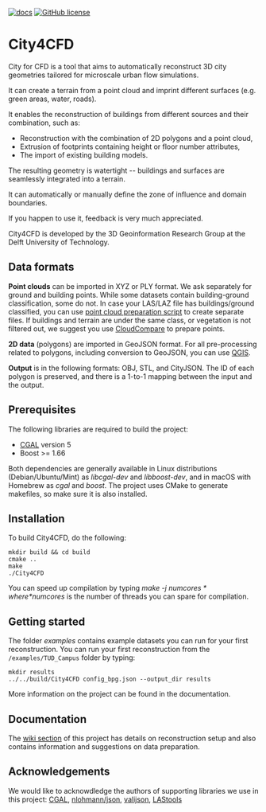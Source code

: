 [![docs](https://img.shields.io/badge/docs-Wiki-brightgreen)](https://github.com/tudelft3d/City4CFD/wiki)
[![GitHub license](https://img.shields.io/github/license/tudelft3d/City4CFD)](https://github.com/tudelft3d/City4CFD/blob/master/LICENSE)

[//]: # ([![GitHub issues]&#40;https://img.shields.io/github/issues/tudelft3d/3dfier&#41;]&#40;https://github.com/tudelft3d/3dfier/issues&#41;)
[//]: # ([![DOI]&#40;https://joss.theoj.org/papers/10.21105/joss.02866/status.svg&#41;]&#40;https://doi.org/10.21105/joss.02866&#41;)


# City4CFD

City for CFD is a tool that aims to automatically reconstruct 3D city geometries tailored for microscale urban flow simulations.

It can create a terrain from a point cloud and imprint different surfaces (e.g. green areas, water, roads).

It enables the reconstruction of buildings from different sources and their combination, such as:
- Reconstruction with the combination of 2D polygons and a point cloud,
- Extrusion of footprints containing height or floor number attributes,
- The import of existing building models.

The resulting geometry is watertight -- buildings and surfaces are seamlessly integrated into a terrain.

It can automatically or manually define the zone of influence and domain boundaries.

If you happen to use it, feedback is very much appreciated.

City4CFD is developed by the 3D Geoinformation Research Group at the Delft University of Technology.

## Data formats
**Point clouds** can be imported in XYZ or PLY format. We ask separately for ground and building points. While some datasets contain building-ground classification, some do not. In case your LAS/LAZ file has buildings/ground classified, you can use [point cloud preparation script](https://github.com/tudelft3d/City4CFD/blob/main/tools/prepare_point_cloud.sh) to create separate files. If buildings and terrain are under the same class, or vegetation is not filtered out, we suggest you use [CloudCompare](https://www.danielgm.net/cc/) to prepare points.

**2D data** (polygons) are imported in GeoJSON format. For all pre-processing related to polygons, including conversion to GeoJSON, you can use [QGIS](https://qgis.org/en/site/).

**Output** is in the following formats: OBJ, STL, and CityJSON. The ID of each polygon is preserved, and there is a 1-to-1 mapping between the input and the output.

## Prerequisites

The following libraries are required to build the project:
- [CGAL](https://www.cgal.org/) version 5
- Boost >= 1.66

Both dependencies are generally available in Linux distributions (Debian/Ubuntu/Mint) as *libcgal-dev* and *libboost-dev*, and in macOS with Homebrew as *cgal* and *boost*.
The project uses CMake to generate makefiles, so make sure it is also installed.

## Installation

To build City4CFD, do the following:
```
mkdir build && cd build
cmake ..
make
./City4CFD
```
You can speed up compilation by typing *make -j $numcores* where *$numcores* is the number of threads you can spare for compilation.

## Getting started

The folder *examples* contains example datasets you can run for your first reconstruction. You can run your first reconstruction from the `/examples/TUD_Campus` folder by typing:
```
mkdir results
../../build/City4CFD config_bpg.json --output_dir results
```

More information on the project can be found in the documentation.

## Documentation
The [wiki section](https://github.com/tudelft3d/City4CFD/wiki) of this project has details on reconstruction setup and also contains information and suggestions on data preparation.


## Acknowledgements
We would like to acknowdledge the authors of supporting libraries we use in this project:
[CGAL](https://github.com/CGAL/cgal), [nlohmann/json](https://github.com/nlohmann/json), [valijson](https://github.com/tristanpenman/valijson), [LAStools](https://github.com/LAStools)
